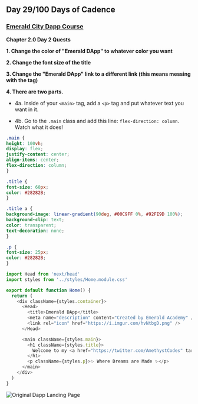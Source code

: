 ## Day 29/100 Days of Cadence

### [Emerald City Dapp Course](https://github.com/emerald-dao/beginner-dapp-course)

**Chapter 2.0 Day 2 Quests**

**1. Change the color of "Emerald DApp" to whatever color you want**

**2. Change the font size of the title**

**3. Change the "Emerald DApp" link to a different link (this means messing with the <a> tag)**

**4. There are two parts.**
    
  * 4a. Inside of your `<main>` tag, add a `<p>` tag and put whatever text you want in it.

  * 4b. Go to the `.main` class and add this line: `flex-direction: column`. Watch what it does!
  
  ```css
  .main {
  height: 100vh;
  display: flex;
  justify-content: center;
  align-items: center;
  flex-direction: column;
}

.title {
  font-size: 60px;
  color: #28282B;
}

.title a {
  background-image: linear-gradient(90deg, #00C9FF 0%, #92FE9D 100%);
  background-clip: text;
  color: transparent;
  text-decoration: none;
}

.p {
  font-size: 25px;
  color: #28282B;
}
  
```
```javascript
import Head from 'next/head'
import styles from '../styles/Home.module.css'

export default function Home() {
  return (
    <div className={styles.container}>
      <Head>
        <title>Emerald DApp</title>
        <meta name="description" content="Created by Emerald Academy" />
        <link rel="icon" href="https://i.imgur.com/hvNtbgD.png" />
      </Head>

      <main className={styles.main}>
        <h1 className={styles.title}>
          Welcome to my <a href="https://twitter.com/AmethystCodes" target="_blank">Emerald Dapp!</a>
        </h1>
        <p className={styles.p}>✨ Where Dreams are Made ✨</p>
      </main>
    </div>
  )
}  
```
![Original Dapp Landing Page](https://github.com/AmethystCodes/ec-beginner-dapp-course/blob/main/images/dapp-landing-begin.png)

